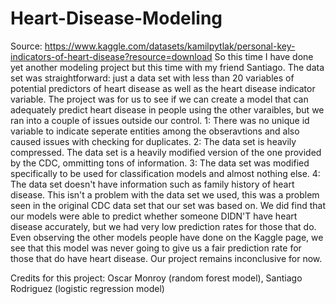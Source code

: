 # Heart-Disease-Modeling
Source: https://www.kaggle.com/datasets/kamilpytlak/personal-key-indicators-of-heart-disease?resource=download
So this time I have done yet another modeling project but this time with my friend Santiago. The data set was straightforward: just
a data set with less than 20 variables of potential predictors of heart disease as well as the heart disease indicator variable.
The project was for us to see if we can create a model that can adequately predict heart disease in people using the other varaibles, but
we ran into a couple of issues outside our control. 1: There was no unique id variable to indicate seperate entities among the obseravtions
and also caused issues with checking for duplicates. 2: The data set is heavily compressed. The data set is a heavily modified version of the 
one provided by the CDC, ommitting tons of information. 3: The data set was modified specifically to be used for classification models and 
almost nothing else. 4: The data set doesn't have information such as family history of heart disease. This isn't a problem with the data set
we used, this was a problem seen in the original CDC data set that our set was based on. 
We did find that our models were able to predict whether someone DIDN'T have heart disease accurately, but we had very low prediction rates 
for those that do. Even observing the other models people have done on the Kaggle page, we see that this model was never going to give us
a fair prediction rate for those that do have heart disease. Our project remains inconclusive for now.

Credits for this project: Oscar Monroy (random forest model), Santiago Rodriguez (logistic regression model)
